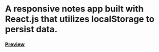 <h1>A responsive notes app built with React.js that utilizes localStorage to persist data.</h1>
<h3><a href="https://create-notes1.netlify.app/">Preview</a></h3>
